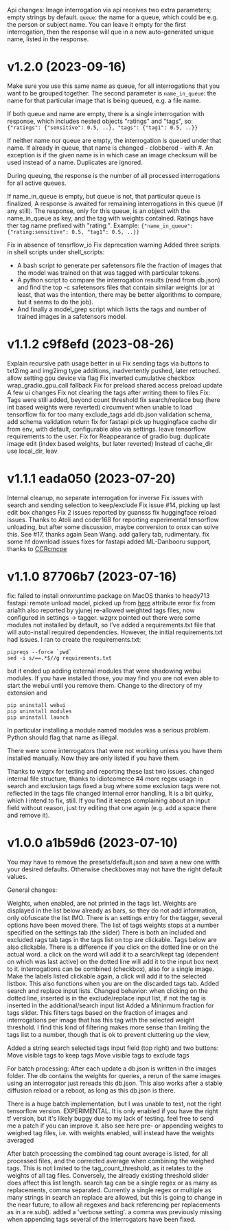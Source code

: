 
Api changes:
Image interrogation via api receives two extra parameters; empty strings by
default. `queue`: the name for a queue, which could be e.g. the person or
subject name. You can leave it empty for the first interrogation, then the
response will que in a new auto-generated unique name, listed in the response.
# v1.2.0 (2023-09-16)

Make sure you use this same name as queue, for all interrogations that you want
to be grouped together. The second parameter is `name_in_queue`: the name for
that particular image that is being queued, e.g. a file name.

If both queue and name are empty, there is a single interrogation with response,
which includes nested objects "ratings" and "tags", so:
`{"ratings": {"sensitive": 0.5, ..}, "tags": {"tag1": 0.5, ..}}`

If neither name nor queue are empty, the interrogation is queued under that name.
If already in queue, that name is changed - clobbered - with #. An exception is if
the given name is <sha256> in which case an image checksum will be used instead of
a name. Duplicates are ignored.

During queuing, the response is the number of all processed interrogations for all
active queues.

If name_in_queue is empty, but queue is not, that particular queue is finalized,
A response is awaited for remaining interrogations in this queue (if any still).
The response, only for this queue, is an object with the name_in_queue as key,
and the tag with weights contained. Ratings have ther tag name prefixed with
"rating:". Example:
`{"name_in_queue": {"rating:sensitive": 0.5, "tag1": 0.5, ..}}`

Fix in absence of tensrflow_io
Fix deprecation warning
Added three scripts in shell scripts under shell_scripts:
 * A bash script to generate per safetensors file the fraction of images
   that the model was trained on that was tagged with particular tokens.
 * A python script to compare the interrogation results (read from db.json)
   and find the top -c safetensors files that contain similar weights (or at
   least, that was the intention, there may be better algorithms to compare,
   but it seems to do the job).
 * And finally a model_grep script which listts the tags and number of trained
   images in a safetensors model.

# v1.1.2 c9f8efd (2023-08-26)

Explain recursive path usage better in ui
Fix sending tags via buttons to txt2img and img2img
type additions, inadvertently pushed, later retouched.
allow setting gpu device via flag
Fix inverted cumulative checkbox
wrap_gradio_gpu_call fallback
Fix for preload shared access
preload update
A few ui changes
Fix not clearing the tags after writing them to files
Fix: Tags were still added, beyond count threshold
fix search/replace bug
(here int based weights were reverted)
circumvent when unable to load tensorflow
fix for too many exclude_tags
add db.json validation schema, add schema validation
return fix for fastapi
pick up huggingface cache dir from env, with default, configurable also via settings.
leave tensorflow requirements to the user.
Fix for Reappearance of gradio bug: duplicate image edit
(index based weights, but later reverted)
Instead of cache_dir use local_dir, leav


# v1.1.1 eada050 (2023-07-20) 

Internal cleanup, no separate interrogation for inverse
Fix issues with search and sending selection to keep/exclude
Fix issue #14, picking up last edit box changes
Fix 2 issues reported by guansss
fix huggingface reload issues. Thanks to Atoli and coder168 for reporting
experimental tensorflow unloading, but after some discussion, maybe conversion to onxx can solve this. See #17, thanks again Sean Wang.
add gallery tab, rudimentary.
fix some hf download issues
fixes for fastapi
added ML-Danbooru support, thanks to [CCRcmcpe](github.com/CCRcmcpe)


# v1.1.0 87706b7 (2023-07-16)

fix: failed to install onnxruntime package on MacOS thanks to heady713
fastapi: remote unload model, picked up from [here](https://github.com/toriato/stable-diffusion-webui-wd14-tagger/pull/109)
attribute error fix from aria1th also reported by yjunej
re-allowed weighted tags files, now configured in settings -> tagger.
wzgrx pointed out there were some modules not installed by default, so I've added a requirements.txt file that will auto-install required dependencies. However, the initial requirements.txt had issues. I ran to create the requirements.txt:
```
pipreqs --force `pwd`
sed -i s/==.*$//g requirements.txt
```
but it ended up adding external modules that were shadowing webui modules. If you have installed those, you may find you are not even able to start the webui until you remove them. Change to the directory of my extension and
```
pip uninstall webui
pip uninstall modules
pip uninstall launch
```
In particular installing a module named modules was a serious problem. Python should flag that name as illegal.

There were some interrogators that were not working unless you have them installed manually. Now they are only listed if you have them.

Thanks to wzgrx for testing and reporting these last two issues.
changed internal file structure, thanks to idiotcomerce #4
more regex usage in search and exclusion tags
fixed a bug where some exclusion tags were not reflected in the tags file
changed internal error handling, It is a bit quirky, which I intend to fix, still.
If you find it keeps complaining about an input field without reason, just try editing that one again (e.g. add a space there and remove it).


# v1.0.0 a1b59d6 (2023-07-10)

You may have to remove the presets/default.json and save a new one.witth your desired defaults. Otherwise checkboxes may not have the right default values.

General changes:

Weights, when enabled, are not printed in the tags list. Weights are displayed in the list below already as bars, so they do not add information, only obfuscate the list IMO.
There is an settings entry for the tagger, several options have been moved there.
The list of tags weights stops at a number specified on the settings tab (the slider)
There is both an included and excluded rags tab
tags in the tags list on top are clickable.
Tags below are also clickable. There is a difference if you click on the dotted line or on the actual word. a click on the word will add it to a search/kept tag (dependent on which was last active) on the dotted line will add it to the input box next to it.
interrogations can be combined (checkbox), also for a single image.
Make the labels listed clickable again, a click will add it to the selected listbox. This also functions when you are on the discarded tags tab.
Added search and replace input lists.
Changed behavior: when clicking on the dotted line, inserted is in the exclude/replace input list, if not the tag is inserted in the additional/search input list
Added a Mininmum fraction for tags slider. This filters tags based on the fraction of images and interrogations per image that has this tag with the selected weight threshold. I find this kind of filtering makes more sense than limiting the tags list to a number, though that is ok to prevent cluttering up the view,

Added a string search selected tags input field (top right) and two buttons:
Move visible tags to keep tags
Move visible tags to exclude tags

For batch processing:
After each update a db.json is written in the images folder. The db contains the weights for queries, a rerun of the same images using an interrogator just rereads this db.json. This also works after a stable diffusion reload or a reboot, as long as this db.json is there.

There is a huge batch implementation, but I was unable to test, not the right tensorflow version. EXPERIMENTAL. It is only enabled if you have the right tf version, but it's likely buggy due to my lack of testing. feel free to send me a patch if you can improve it. also see here
pre- or appending weights to weighed tag files, i.e. with weights enabled, will instead have the weights averaged

After batch processing the combined tag count average is listed, for all processed files, and the corrected average when combining the weighed tags. This is not limited to the tag_count_threshold, as it relates to the weights of all tag files. Conversely, the already existing threshold slider does affect this list length.
search tag can be a single regex or as many as replacements, comma separated. Currently a single regex or multiple as many strings in search an replace are allowed, but this is going to change in the near future, to allow all regexes and back referencing per replacements as in a re.sub().
added a 'verbose setting'.
a comma was previously missing when appending tags
several of the interrogators have been fixed.



